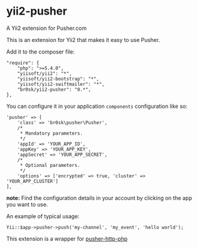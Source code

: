 # yii2-pusher
A Yii2 extension for Pusher.com

This is an extension for Yii2 that makes it easy to use Pusher.

Add it to the composer file:

    "require": {
        "php": ">=5.4.0",
        "yiisoft/yii2": "*",
        "yiisoft/yii2-bootstrap": "*",
        "yiisoft/yii2-swiftmailer": "*",
	  	"br0sk/yii2-pusher": "0.*",
    },

You can configure it in your application `components` configuration like so:

    'pusher' => [
        'class' => 'br0sk\pusher\Pusher',
        /*
         * Mandatory parameters.
         */
        'appId' => 'YOUR_APP_ID',
        'appKey' => 'YOUR_APP_KEY',
        'appSecret' => 'YOUR_APP_SECRET',
        /*
         * Optional parameters.
         */
        'options' => ['encrypted' => true, 'cluster' => 'YOUR_APP_CLUSTER']
    ],

**note:** Find the configuration details in your account by clicking on the app you want to use.

An example of typical usage:

    Yii::$app->pusher->push('my-channel', 'my_event', 'hello world');

This extension is a wrapper for [pusher-http-php](https://github.com/pusher/pusher-http-php)
